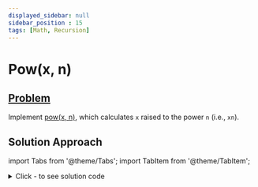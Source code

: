 ```yaml
---
displayed_sidebar: null
sidebar_position : 15
tags: [Math, Recursion]
---
```


# Pow(x, n)

## [Problem](https://leetcode.com/problems/powx-n/)

<p>Implement <a href="http://www.cplusplus.com/reference/valarray/pow/" target="_blank">pow(x, n)</a>, which calculates <code>x</code> raised to the power <code>n</code> (i.e., <code>xn</code>).</p>

## Solution Approach


import Tabs from '@theme/Tabs';
import TabItem from '@theme/TabItem';

<details><summary>Click - to see solution code</summary>

<Tabs>
<TabItem value="cpp" label="C++">

```cpp
class Solution {
   public:
    double myPow(double x, int m) {
        long double a = x;
        long double ans = 1;
        int nn = m;
        long long n = abs(m);
        while (n) {
            long long bit = (1ll & n);
            if (bit) {
                ans *= a;
            }
            a *= a;
            n >>= 1;
        }
        if (nn < 0) {
            ans = 1.0 / ans;
        }
        return ans;
    }
};

```
</TabItem>
</Tabs>

</details>
